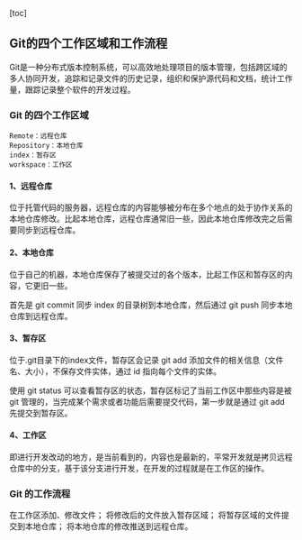 
[toc]
## Git的四个工作区域和工作流程

Git是一种分布式版本控制系统，可以高效地处理项目的版本管理，包括跨区域的多人协同开发，追踪和记录文件的历史记录，组织和保护源代码和文档，统计工作量，跟踪记录整个软件的开发过程。

### Git 的四个工作区域
    Remote：远程仓库
    Repository：本地仓库
    index：暂存区
    workspace：工作区

#### 1、远程仓库
位于托管代码的服务器，远程仓库的内容能够被分布在多个地点的处于协作关系的本地仓库修改。比起本地仓库，远程仓库通常旧一些，因此本地仓库修改完之后需要同步到远程仓库。

#### 2、本地仓库
位于自己的机器，本地仓库保存了被提交过的各个版本，比起工作区和暂存区的内容，它更旧一些。

首先是 git commit 同步 index 的目录树到本地仓库，然后通过 git push 同步本地仓库到远程仓库。

#### 3、暂存区
位于.git目录下的index文件，暂存区会记录 git add 添加文件的相关信息（文件名、大小），不保存文件实体，通过 id 指向每个文件的实体。

使用 git status 可以查看暂存区的状态，暂存区标记了当前工作区中那些内容是被 git 管理的，当完成某个需求或者功能后需要提交代码，第一步就是通过 git add 先提交到暂存区。

#### 4、工作区
即进行开发改动的地方，是当前看到的，内容也是最新的，平常开发就是拷贝远程仓库中的分支，基于该分支进行开发，在开发的过程就是在工作区的操作。


### Git 的工作流程
在工作区添加、修改文件；
将修改后的文件放入暂存区域；
将暂存区域的文件提交到本地仓库；
将本地仓库的修改推送到远程仓库。
